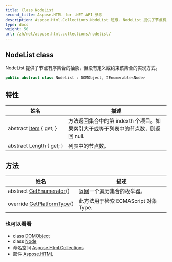```yaml
---
title: Class NodeList
second_title: Aspose.HTML for .NET API 参考
description: Aspose.Html.Collections.NodeList 班级. NodeList 提供了节点有序集合的抽象但没有定义或约束该集合的实现方式
type: docs
weight: 50
url: /zh/net/aspose.html.collections/nodelist/
---
```

## NodeList class

NodeList 提供了节点有序集合的抽象，但没有定义或约束该集合的实现方式。

```csharp
public abstract class NodeList : DOMObject, IEnumerable<Node>
```

## 特性

| 姓名 | 描述 |
| --- | --- |
| abstract [Item](../../aspose.html.collections/nodelist/item/) { get; } | 方法返回集合中的第 indexth 个项目。如果索引大于或等于列表中的节点数，则返回 null. |
| abstract [Length](../../aspose.html.collections/nodelist/length/) { get; } | 列表中的节点数。 |

## 方法

| 姓名 | 描述 |
| --- | --- |
| abstract [GetEnumerator](../../aspose.html.collections/nodelist/getenumerator/)() | 返回一个遍历集合的枚举器。 |
| override [GetPlatformType](../../aspose.html.collections/nodelist/getplatformtype/)() | 此方法用于检索 ECMAScript 对象Type. |

### 也可以看看

* class [DOMObject](../../aspose.html.dom/domobject/)
* class [Node](../../aspose.html.dom/node/)
* 命名空间 [Aspose.Html.Collections](../../aspose.html.collections/)
* 部件 [Aspose.HTML](../../)


